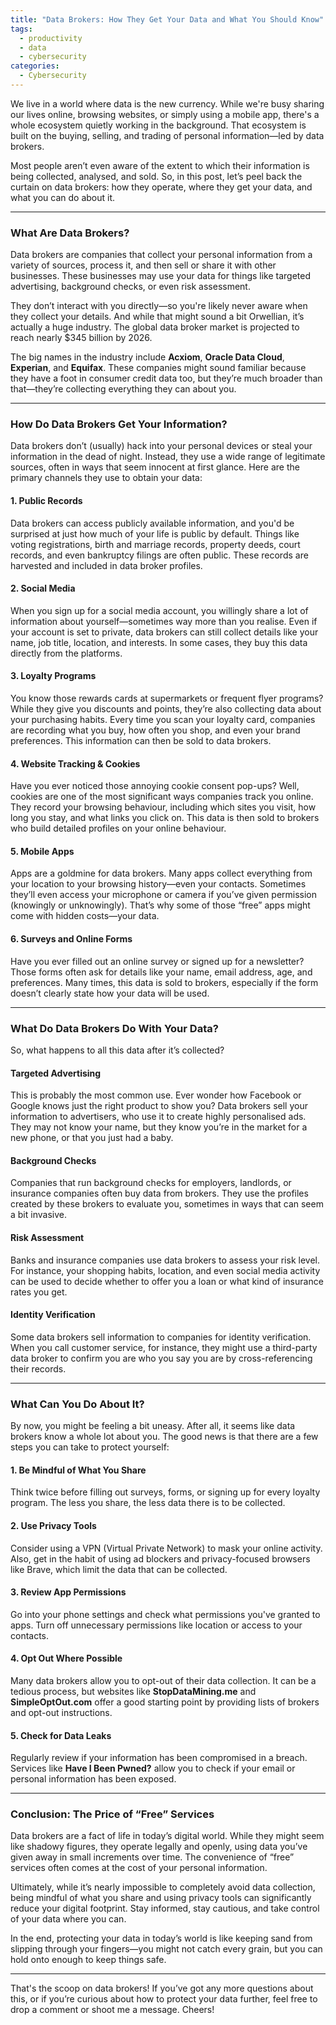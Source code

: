 ```yaml
---
title: "Data Brokers: How They Get Your Data and What You Should Know"
tags:
  - productivity
  - data
  - cybersecurity
categories:
  - Cybersecurity
---
```

We live in a world where data is the new currency. While we're busy sharing our lives online, browsing websites, or simply using a mobile app, there's a whole ecosystem quietly working in the background. That ecosystem is built on the buying, selling, and trading of personal information—led by data brokers. 

Most people aren’t even aware of the extent to which their information is being collected, analysed, and sold. So, in this post, let’s peel back the curtain on data brokers: how they operate, where they get your data, and what you can do about it.

---

### **What Are Data Brokers?**

Data brokers are companies that collect your personal information from a variety of sources, process it, and then sell or share it with other businesses. These businesses may use your data for things like targeted advertising, background checks, or even risk assessment.

They don’t interact with you directly—so you're likely never aware when they collect your details. And while that might sound a bit Orwellian, it’s actually a huge industry. The global data broker market is projected to reach nearly $345 billion by 2026.

The big names in the industry include **Acxiom**, **Oracle Data Cloud**, **Experian**, and **Equifax**. These companies might sound familiar because they have a foot in consumer credit data too, but they’re much broader than that—they’re collecting everything they can about you.

---

### **How Do Data Brokers Get Your Information?**

Data brokers don’t (usually) hack into your personal devices or steal your information in the dead of night. Instead, they use a wide range of legitimate sources, often in ways that seem innocent at first glance. Here are the primary channels they use to obtain your data:

#### **1. Public Records**
Data brokers can access publicly available information, and you'd be surprised at just how much of your life is public by default. Things like voting registrations, birth and marriage records, property deeds, court records, and even bankruptcy filings are often public. These records are harvested and included in data broker profiles.

#### **2. Social Media**
When you sign up for a social media account, you willingly share a lot of information about yourself—sometimes way more than you realise. Even if your account is set to private, data brokers can still collect details like your name, job title, location, and interests. In some cases, they buy this data directly from the platforms.

#### **3. Loyalty Programs**
You know those rewards cards at supermarkets or frequent flyer programs? While they give you discounts and points, they’re also collecting data about your purchasing habits. Every time you scan your loyalty card, companies are recording what you buy, how often you shop, and even your brand preferences. This information can then be sold to data brokers.

#### **4. Website Tracking & Cookies**
Have you ever noticed those annoying cookie consent pop-ups? Well, cookies are one of the most significant ways companies track you online. They record your browsing behaviour, including which sites you visit, how long you stay, and what links you click on. This data is then sold to brokers who build detailed profiles on your online behaviour.

#### **5. Mobile Apps**
Apps are a goldmine for data brokers. Many apps collect everything from your location to your browsing history—even your contacts. Sometimes they’ll even access your microphone or camera if you’ve given permission (knowingly or unknowingly). That’s why some of those “free” apps might come with hidden costs—your data.

#### **6. Surveys and Online Forms**
Have you ever filled out an online survey or signed up for a newsletter? Those forms often ask for details like your name, email address, age, and preferences. Many times, this data is sold to brokers, especially if the form doesn’t clearly state how your data will be used.

---

### **What Do Data Brokers Do With Your Data?**

So, what happens to all this data after it’s collected?

#### **Targeted Advertising**
This is probably the most common use. Ever wonder how Facebook or Google knows just the right product to show you? Data brokers sell your information to advertisers, who use it to create highly personalised ads. They may not know your name, but they know you’re in the market for a new phone, or that you just had a baby.

#### **Background Checks**
Companies that run background checks for employers, landlords, or insurance companies often buy data from brokers. They use the profiles created by these brokers to evaluate you, sometimes in ways that can seem a bit invasive.

#### **Risk Assessment**
Banks and insurance companies use data brokers to assess your risk level. For instance, your shopping habits, location, and even social media activity can be used to decide whether to offer you a loan or what kind of insurance rates you get.

#### **Identity Verification**
Some data brokers sell information to companies for identity verification. When you call customer service, for instance, they might use a third-party data broker to confirm you are who you say you are by cross-referencing their records.

---

### **What Can You Do About It?**

By now, you might be feeling a bit uneasy. After all, it seems like data brokers know a whole lot about you. The good news is that there are a few steps you can take to protect yourself:

#### **1. Be Mindful of What You Share**
Think twice before filling out surveys, forms, or signing up for every loyalty program. The less you share, the less data there is to be collected.

#### **2. Use Privacy Tools**
Consider using a VPN (Virtual Private Network) to mask your online activity. Also, get in the habit of using ad blockers and privacy-focused browsers like Brave, which limit the data that can be collected.

#### **3. Review App Permissions**
Go into your phone settings and check what permissions you've granted to apps. Turn off unnecessary permissions like location or access to your contacts.

#### **4. Opt Out Where Possible**
Many data brokers allow you to opt-out of their data collection. It can be a tedious process, but websites like **StopDataMining.me** and **SimpleOptOut.com** offer a good starting point by providing lists of brokers and opt-out instructions.

#### **5. Check for Data Leaks**
Regularly review if your information has been compromised in a breach. Services like **Have I Been Pwned?** allow you to check if your email or personal information has been exposed.

---

### **Conclusion: The Price of “Free” Services**

Data brokers are a fact of life in today’s digital world. While they might seem like shadowy figures, they operate legally and openly, using data you’ve given away in small increments over time. The convenience of “free” services often comes at the cost of your personal information.

Ultimately, while it’s nearly impossible to completely avoid data collection, being mindful of what you share and using privacy tools can significantly reduce your digital footprint. Stay informed, stay cautious, and take control of your data where you can. 

In the end, protecting your data in today’s world is like keeping sand from slipping through your fingers—you might not catch every grain, but you can hold onto enough to keep things safe.

--- 

That's the scoop on data brokers! If you’ve got any more questions about this, or if you’re curious about how to protect your data further, feel free to drop a comment or shoot me a message. Cheers!